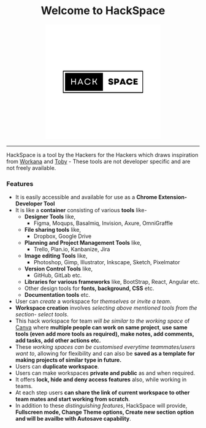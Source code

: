 <div align="center">

<h1>Welcome to HackSpace</h1>

<img width="300" src="src\assets\HackSpaceLogo\ActualLogo\1.png">

<!-- ![HackSpaceLogo](src\assets\HackSpaceLogo\ActualLogo\1.png)(https://raw.githubusercontent.com/arcVaishali/HackSpace/main/src/assets/HackSpaceLogo/ActualLogo/1.png?token=GHSAT0AAAAAACAYQRJZ7RFZKC6BFRFEJCRIZF3YBOA)  -->

</div> 

--------------------------------------------------------------------------------------------------------------------


HackSpace is a tool by the Hackers for the Hackers which draws inspiration from [Workana](https://workona.com) and [Toby](https://www.gettoby.com/) - These tools are not developer specific and are not freely available.  


### Features
- It is easily accessible and available for use as a **Chrome Extension- Developer Tool**
- It is like a **container** consisting of various **tools** like-
   + **Designer Tools** like,
      - Figma, Moqups, Basalmiq, Invision, Axure, OmniGraffle
   + **File sharing tools** like,
      - Dropbox, Google Drive
   + **Planning and Project Management Tools** like,
      - Trello, Plan.io, Kanbanize, Jira
   + **Image editing Tools** like,
      - Photoshop, Gimp, Illustrator, Inkscape, Sketch, Pixelmator
   + **Version Control Tools** like,
      - GitHub, GitLab etc.
   + **Libraries for various frameworks** like, BootStrap, React, Angular etc.
   + Other design tools for **fonts, background, CSS** etc.
   + **Documentation tools** etc.
- User can *create* a workspace for *themselves* or *invite a team*.
- **Workspace creation** involves *selecting above mentioned tools from the section- select tools*.
- This hack workspace for team *will be similar to the working space* of [Canva]() where **multiple people can work on same project**, **use same tools (even add more tools as required), make notes, add comments, add tasks, add other actions etc.**
- These *working spaces can be customised everytime teammates/users want to*, allowing for flexibility and can also be **saved as a template for making projects of similar type in future.**
- Users can **duplicate workspace**.
- Users can make workspaces **private and public** as and when required.
- It offers **lock, hide and deny access features** also, while working in teams.
- At each step users **can share the link of current workspace to other team mates and start working from scratch**.
- In addition to these *distinguishing features*, HackSpace will provide, **Fullscreen mode, Change Theme options, Create new section option and will be availbe with Autosave capability**. 



